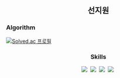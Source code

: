 <!--타이틀 부분-->
<div align="center">
  <h2>선지원</h2>
</div>

### Algorithm

[![Solved.ac 프로필](http://mazassumnida.wtf/api/v2/generate_badge?boj=tjswldnjs126)](https://solved.ac/tjswldnjs126)

<div>
  <!--내용 부분-->
  <h3 align="center">Skills</h3>
  <div align="center">
    <img src="https://img.shields.io/badge/Spring-6DB33F?style=for-the-badge&logo=spring&logoColor=white" />&nbsp
    <img src="https://img.shields.io/badge/SpringBoot-6DB33F?style=for-the-badge&logo=Spring&logoColor=white" />&nbsp
    <img src="https://img.shields.io/badge/git-F05033.svg?style=for-the-badge&logo=git&logoColor=white" />&nbsp
    <img src="https://img.shields.io/badge/github-181717.svg?style=for-the-badge&logo=github&logoColor=white" />&nbsp
  </div>
</div>
